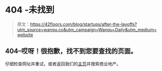 # 404 -未找到

> 原文：<https://42floors.com/blog/startups/after-the-layoffs?utm_source=wanqu.co&utm_campaign=Wanqu+Daily&utm_medium=website>

## 404–哎呀！很抱歉，找不到您要查找的页面。

仔细检查网址并重试，或者返回我们的[主页](https://42floors.com/)并搜索商业地产。